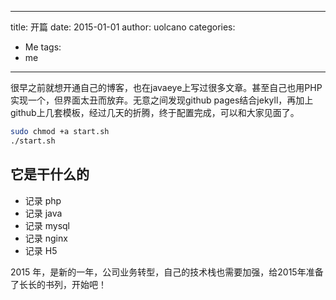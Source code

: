 
---
title: 开篇
date: 2015-01-01
author: uolcano
categories:
- Me
tags:
- me
---

很早之前就想开通自己的博客，也在javaeye上写过很多文章。甚至自己也用PHP实现一个，但界面太丑而放弃。无意之间发现github pages结合jekyll，再加上github上几套模板，经过几天的折腾，终于配置完成，可以和大家见面了。
```bash
sudo chmod +a start.sh
./start.sh
```

## 它是干什么的
+ 记录 php
+ 记录 java
+ 记录 mysql
+ 记录 nginx
+ 记录 H5


2015 年，是新的一年，公司业务转型，自己的技术栈也需要加强，给2015年准备了长长的书列，开始吧！

